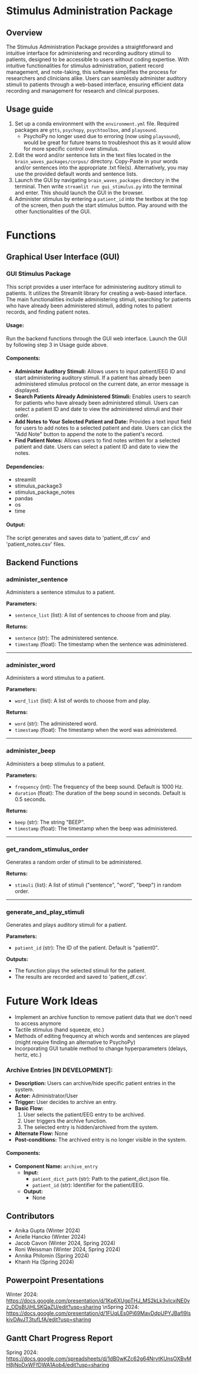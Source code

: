 # Stimulus Administration Package

## Overview

The Stimulus Administration Package provides a straightforward and intuitive interface for administering and recording auditory stimuli to patients, designed to be accessible to users without coding expertise. With intuitive functionalities for stimulus administration, patient record management, and note-taking, this software simplifies the process for researchers and clinicians alike. Users can seamlessly administer auditory stimuli to patients through a web-based interface, ensuring efficient data recording and management for research and clinical purposes.

## Usage guide

1. Set up a conda environment with the `environment.yml` file. Required packages are `gtts`, `psychopy`, `psychtoolbox`, and `playsound`.
     - PsychoPy no longer used due to erroring (now using `playsound`), would be great for future teams to troubleshoot this as it would allow for more specific control over stimulus.
2. Edit the word and/or sentence lists in the text files located in the `brain_waves_packages/corpus/` directory. Copy-Paste in your words and/or sentences into the appropriate .txt file(s). Alternatively, you may use the provided default words and sentence lists.
3. Launch the GUI by navigating `brain_waves_packages` directory in the terminal. Then write `streamlit run gui_stimulus.py` into the terminal and enter. This should launch the GUI in the browser.
4. Administer stimulus by entering a `patient_id` into the textbox at the top of the screen, then push the start stimulus button. Play around with the other functionalities of the GUI.

# Functions

## Graphical User Interface (GUI)

### GUI Stimulus Package

This script provides a user interface for administering auditory stimuli to patients. It utilizes the Streamlit library for creating a web-based interface. The main functionalities include administering stimuli, searching for patients who have already been administered stimuli, adding notes to patient records, and finding patient notes.

#### Usage:
Run the backend functions through the GUI web interface. Launch the GUI by following step 3 in Usage guide above.

#### Components:
- **Administer Auditory Stimuli:** Allows users to input patient/EEG ID and start administering auditory stimuli. If a patient has already been administered stimulus protocol on the current date, an error message is displayed.
- **Search Patients Already Administered Stimuli:** Enables users to search for patients who have already been administered stimuli. Users can select a patient ID and date to view the administered stimuli and their order.
- **Add Notes to Your Selected Patient and Date:** Provides a text input field for users to add notes to a selected patient and date. Users can click the "Add Note" button to append the note to the patient's record.
- **Find Patient Notes:** Allows users to find notes written for a selected patient and date. Users can select a patient ID and date to view the notes.

#### Dependencies:
- streamlit
- stimulus_package3
- stimulus_package_notes
- pandas
- os
- time

#### Output:
The script generates and saves data to 'patient_df.csv' and 'patient_notes.csv' files.


## Backend Functions

### administer_sentence

Administers a sentence stimulus to a patient.

**Parameters:**
- `sentence_list` (list): A list of sentences to choose from and play.

**Returns:**
- `sentence` (str): The administered sentence.
- `timestamp` (float): The timestamp when the sentence was administered.

---

### administer_word

Administers a word stimulus to a patient.

**Parameters:**
- `word_list` (list): A list of words to choose from and play.

**Returns:**
- `word` (str): The administered word.
- `timestamp` (float): The timestamp when the word was administered.

---

### administer_beep

Administers a beep stimulus to a patient.

**Parameters:**
- `frequency` (int): The frequency of the beep sound. Default is 1000 Hz.
- `duration` (float): The duration of the beep sound in seconds. Default is 0.5 seconds.

**Returns:**
- `beep` (str): The string "BEEP".
- `timestamp` (float): The timestamp when the beep was administered.

---

### get_random_stimulus_order

Generates a random order of stimuli to be administered.

**Returns:**
- `stimuli` (list): A list of stimuli ("sentence", "word", "beep") in random order.

---

### generate_and_play_stimuli

Generates and plays auditory stimuli for a patient.

**Parameters:**
- `patient_id` (str): The ID of the patient. Default is "patient0".

**Outputs:**
- The function plays the selected stimuli for the patient.
- The results are recorded and saved to 'patient_df.csv'.

# Future Work Ideas
- Implement an archive function to remove patient data that we don't need to access anymore
- Tactile stimulus (hand squeeze, etc.)
- Methods of editing frequency at which words and sentences are played (might require finding an alternative to PsychoPy)
- Incorporating GUI tunable method to change hyperparameters (delays, hertz, etc.)

### Archive Entries [IN DEVELOPMENT]:
- **Description:** Users can archive/hide specific patient entries in the system.
- **Actor:** Administrator/User
- **Trigger:** User decides to archive an entry.
- **Basic Flow:**
  1. User selects the patient/EEG entry to be archived.
  2. User triggers the archive function.
  3. The selected entry is hidden/archived from the system.
- **Alternate Flow:** None
- **Post-conditions:** The archived entry is no longer visible in the system.

#### Components:
- **Component Name:** `archive_entry`
  - **Input:**
    - `patient_dict_path` (str): Path to the patient_dict.json file.
    - `patient_id` (str): Identifier for the patient/EEG.
  - **Output:**
    - None

## Contributors

- Anika Gupta (Winter 2024)
- Arielle Hancko (Winter 2024)
- Jacob Cavon (Winter 2024, Spring 2024)
- Roni Weissman (Winter 2024, Spring 2024)
- Annika Philomin (Spring 2024)
- Khanh Ha (Spring 2024)

## Powerpoint Presentations
Winter 2024: https://docs.google.com/presentation/d/1Kp6XUgpTHJ_MS2kLk3vIcxjNE0yz_ODsBUjHLSKQaZU/edit?usp=sharing
\nSpring 2024: https://docs.google.com/presentation/d/1FUqLEs0Pi69MavDdpUPYJBafI9lskivDAvJT3tufLfA/edit?usp=sharing

## Gantt Chart Progress Report
Spring 2024: https://docs.google.com/spreadsheets/d/1dB0wKZc62g64NrvtKUnsOXBvMH8jNoDxWFfDWA1Aob4/edit?usp=sharing
